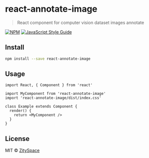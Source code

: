 # react-annotate-image

> React component for computer vision dataset images annotate

[![NPM](https://img.shields.io/npm/v/react-annotate-image.svg)](https://www.npmjs.com/package/react-annotate-image) [![JavaScript Style Guide](https://img.shields.io/badge/code_style-standard-brightgreen.svg)](https://standardjs.com)

## Install

```bash
npm install --save react-annotate-image
```

## Usage

```tsx
import React, { Component } from 'react'

import MyComponent from 'react-annotate-image'
import 'react-annotate-image/dist/index.css'

class Example extends Component {
  render() {
    return <MyComponent />
  }
}
```

## License

MIT © [ZitySpace](https://github.com/ZitySpace)
